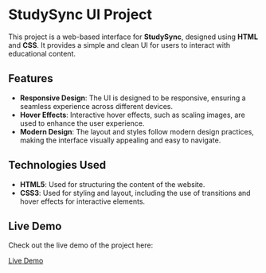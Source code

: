 # StudySync UI Project

This project is a web-based interface for **StudySync**, designed using **HTML** and **CSS**. It provides a simple and clean UI for users to interact with educational content.

## Features

- **Responsive Design**: The UI is designed to be responsive, ensuring a seamless experience across different devices.
- **Hover Effects**: Interactive hover effects, such as scaling images, are used to enhance the user experience.
- **Modern Design**: The layout and styles follow modern design practices, making the interface visually appealing and easy to navigate.

## Technologies Used

- **HTML5**: Used for structuring the content of the website.
- **CSS3**: Used for styling and layout, including the use of transitions and hover effects for interactive elements.

## Live Demo

Check out the live demo of the project here:

[Live Demo](https://study-sync-gamma.vercel.app/)


 
